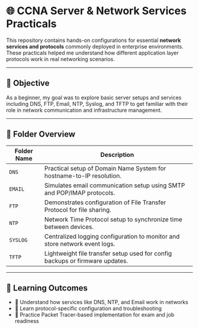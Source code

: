# 🌐 CCNA Server & Network Services Practicals

This repository contains hands-on configurations for essential **network services and protocols** commonly deployed in enterprise environments. These practicals helped me understand how different application layer protocols work in real networking scenarios.

---

## 📌 Objective

As a beginner, my goal was to explore basic server setups and services including DNS, FTP, Email, NTP, Syslog, and TFTP to get familiar with their role in network communication and infrastructure management.

---

## 📁 Folder Overview

| Folder Name | Description |
|-------------|-------------|
| `DNS`       | Practical setup of Domain Name System for hostname-to-IP resolution. |
| `EMAIL`     | Simulates email communication setup using SMTP and POP/IMAP protocols. |
| `FTP`       | Demonstrates configuration of File Transfer Protocol for file sharing. |
| `NTP`       | Network Time Protocol setup to synchronize time between devices. |
| `SYSLOG`    | Centralized logging configuration to monitor and store network event logs. |
| `TFTP`      | Lightweight file transfer setup used for config backups or firmware updates. |

---

## 🎯 Learning Outcomes

- 📡 Understand how services like DNS, NTP, and Email work in networks  
- 🔧 Learn protocol-specific configuration and troubleshooting  
- 🧪 Practice Packet Tracer-based implementation for exam and job readiness 
